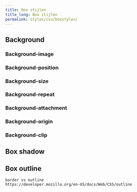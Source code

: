 ```yaml
---
title: Box stijlen
title_long: Box stijlen
permalink: styles/css/boxstyles/
---
```


Background
----------

### Background-image

### Background-position

### Background-size

### Background-repeat

### Background-attachment

### Background-origin

### Background-clip


Box shadow
----------

Box outline
-----------

    border vs outline
    https://developer.mozilla.org/en-US/docs/Web/CSS/outline